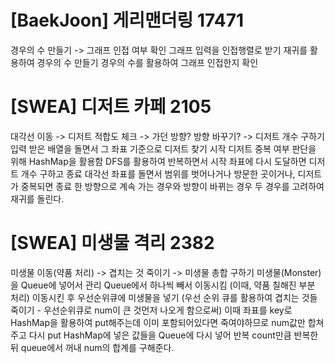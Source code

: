 # [BaekJoon] 게리맨더링 17471
경우의 수 만들기 -> 그래프 인접 여부 확인
그래프 입력을 인접행렬로 받기
재귀를 활용하여 경우의 수 만들기
경우의 수를 활용하여 그래프 인접한지 확인



# [SWEA] 디저트 카페 2105
대각선 이동 -> 디저트 적합도 체크 -> 가던 방향? 방향 바꾸기? -> 디저트 개수 구하기
입력 받은 배열을 돌면서 그 좌표 기준으로 디저트 찾기 시작
디저트 중복 여부 판단을 위해 HashMap을 활용함
DFS를 활용하여 반복하면서 시작 좌표에 다시 도달하면 디저트 개수 구하고 종료
대각선 좌표를 돌면서 범위를 벗어나거나 방문한 곳이거나, 디저트가 중복되면 종료
한 방향으로 계속 가는 경우와 방향이 바뀌는 경우 두 경우를 고려하여 재귀를 돌린다.

# [SWEA] 미생물 격리 2382
미생물 이동(약품 처리) -> 겹치는 것 죽이기 -> 미생물 총합 구하기
미생물(Monster)을 Queue에 넣어서 관리
Queue에서 하나씩 빼서 이동시킴 (이때, 약품 칠해진 부분 처리)
이동시킨 후 우선순위큐에 미생물을 넣기 (우선 순위 큐를 활용하여 겹치는 것들 죽이기 - 우선순위큐로 num이 큰 것먼저 나오게 함으로써)
이때 좌표를 key로 HashMap을 활용하여 put해주는데 이미 포함되어있다면 죽여야하므로 num값만 합쳐주고 다시 put
HashMap에 넣은 값들을 Queue에 다시 넣어 반복
count만큼 반복한 뒤 queue에서 꺼내 num의 합계를 구해준다.
